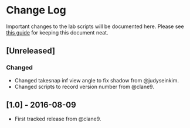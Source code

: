 # Change Log

Important changes to the lab scripts will be documented here. Please see 
[this guide](http://keepachangelog.com/en/0.3.0/) for keeping this document
neat.

## [Unreleased]

### Changed
- Changed takesnap inf view angle to fix shadow from @judyseinkim.
- Changed scripts to record version number from @clane9.

## [1.0] - 2016-08-09

- First tracked release from @clane9.
